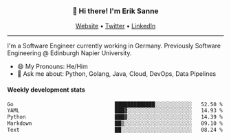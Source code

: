 <h3 align="center">👋 Hi there! I'm Erik Sanne</h3>
<p align="center">
  <a href="https://eriksanne.com">Website</a> •
  <a href="https://twitter.com/ErikKonradSanne">Twitter</a> •
  <a href="https://www.linkedin.com/in/eriksanne/">LinkedIn</a>
</p>

---
I'm a Software Engineer currently working in Germany. Previously Software Engineering @ Edinburgh Napier University.

- 😄 My Pronouns: He/Him
- 💬 Ask me about: Python, Golang, Java, Cloud, DevOps, Data Pipelines

<h4>Weekly development stats</h4>
<!--START_SECTION:waka-->

```txt
Go                                 █████████████░░░░░░░░░░░░   52.50 %
YAML                               ███▓░░░░░░░░░░░░░░░░░░░░░   14.93 %
Python                             ███▓░░░░░░░░░░░░░░░░░░░░░   14.39 %
Markdown                           ██▒░░░░░░░░░░░░░░░░░░░░░░   09.10 %
Text                               ██░░░░░░░░░░░░░░░░░░░░░░░   08.24 %
```

<!--END_SECTION:waka-->
